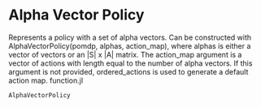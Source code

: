 # Alpha Vector Policy

Represents a policy with a set of alpha vectors. Can be constructed with AlphaVectorPolicy(pomdp, alphas, action_map), where alphas is either a vector of vectors or an |S| x |A| matrix. The action_map argument is a vector of actions with length equal to the number of alpha vectors. If this argument is not provided, ordered_actions is used to generate a default action map.
function.jl

```@docs
AlphaVectorPolicy
``` 